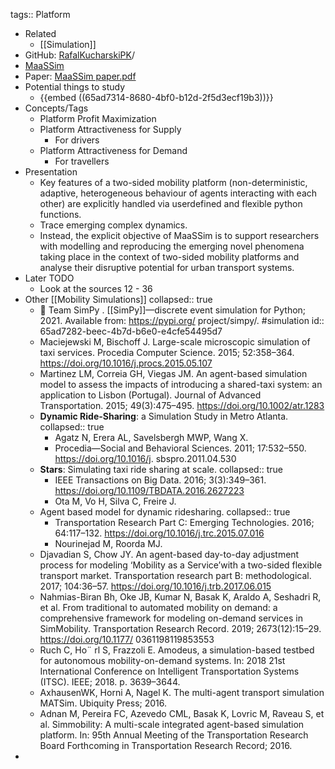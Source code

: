 tags:: Platform

- Related
	- [[Simulation]]
- GitHub: [RafalKucharskiPK](https://github.com/RafalKucharskiPK)/
- [MaaSSim](https://github.com/RafalKucharskiPK/MaaSSim)
- Paper: [MaaSSim paper.pdf](../assets/MaaSSim_paper_1705864363970_0.pdf)
- Potential things to study
	- {{embed ((65ad7314-8680-4bf0-b12d-2f5d3ecf19b3))}}
- Concepts/Tags
	- Platform Profit Maximization
	- Platform Attractiveness for Supply
		- For drivers
	- Platform Attractiveness for Demand
		- For travellers
- Presentation
	- Key features of a two-sided mobility platform (non-deterministic, adaptive, heterogeneous behaviour of agents interacting with each other) are explicitly handled via userdefined and flexible python functions.
	- Trace emerging complex dynamics.
	- Instead, the explicit objective of MaaSSim is to support researchers with modelling and reproducing the emerging novel phenomena taking place in the context of two-sided mobility platforms and analyse their disruptive potential for urban transport systems.
- Later TODO
	- Look at the sources 12 - 36
- Other [[Mobility Simulations]]
  collapsed:: true
	- 🔸 Team SimPy . [[SimPy]]—discrete event simulation for Python; 2021. Available from: https://pypi.org/ project/simpy/. #simulation
	  id:: 65ad7282-beec-4b7d-b6e0-e4cfe54495d7
	- Maciejewski M, Bischoff J. Large-scale microscopic simulation of taxi services. Procedia Computer Science. 2015; 52:358–364. https://doi.org/10.1016/j.procs.2015.05.107
	- Martinez LM, Correia GH, Viegas JM. An agent-based simulation model to assess the impacts of introducing a shared-taxi system: an application to Lisbon (Portugal). Journal of Advanced Transportation. 2015; 49(3):475–495. https://doi.org/10.1002/atr.1283
	- **Dynamic Ride-Sharing**: a Simulation Study in Metro Atlanta.
	  collapsed:: true
		- Agatz N, Erera AL, Savelsbergh MWP, Wang X.
		- Procedia—Social and Behavioral Sciences. 2011; 17:532–550. https://doi.org/10.1016/j. sbspro.2011.04.530
	- **Stars**: Simulating taxi ride sharing at scale.
	  collapsed:: true
		- IEEE Transactions on Big Data. 2016; 3(3):349–361. https://doi.org/10.1109/TBDATA.2016.2627223
		- Ota M, Vo H, Silva C, Freire J.
	- Agent based model for dynamic ridesharing.
	  collapsed:: true
		- Transportation Research Part C: Emerging Technologies. 2016; 64:117–132. https://doi.org/10.1016/j.trc.2015.07.016
		- Nourinejad M, Roorda MJ.
	- Djavadian S, Chow JY. An agent-based day-to-day adjustment process for modeling ‘Mobility as a Service’with a two-sided flexible transport market. Transportation research part B: methodological. 2017; 104:36–57. https://doi.org/10.1016/j.trb.2017.06.015
	- Nahmias-Biran Bh, Oke JB, Kumar N, Basak K, Araldo A, Seshadri R, et al. From traditional to automated mobility on demand: a comprehensive framework for modeling on-demand services in SimMobility. Transportation Research Record. 2019; 2673(12):15–29. https://doi.org/10.1177/ 0361198119853553
	- Ruch C, Ho¨ rl S, Frazzoli E. Amodeus, a simulation-based testbed for autonomous mobility-on-demand systems. In: 2018 21st International Conference on Intelligent Transportation Systems (ITSC). IEEE; 2018. p. 3639–3644.
	- AxhausenWK, Horni A, Nagel K. The multi-agent transport simulation MATSim. Ubiquity Press; 2016.
	- Adnan M, Pereira FC, Azevedo CML, Basak K, Lovric M, Raveau S, et al. Simmobility: A multi-scale integrated agent-based simulation platform. In: 95th Annual Meeting of the Transportation Research Board Forthcoming in Transportation Research Record; 2016.
-